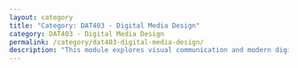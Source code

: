 ```yaml
---
layout: category
title: "Category: DAT403 - Digital Media Design"
category: DAT403 - Digital Media Design
permalink: /category/dat403-digital-media-design/
description: "This module explores visual communication and modern digital media forms, from a technical and design perspective. Starting with conventional media form (print, photography, graphic design), moving through to the revolutionary impact of Desk Top Publishing and Motion Graphics ultimately to contemporary developments in ‘New Media’ forms (digital video, animation and special effects). Design issues and technical production and distribution processes."
---
```

